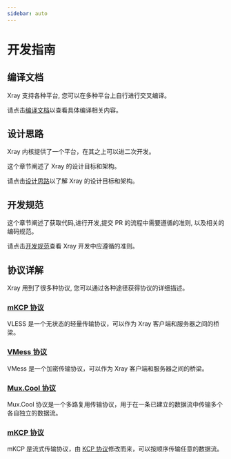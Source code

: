 ```yaml
---
sidebar: auto
---
```


# 开发指南

## 编译文档

Xray 支持各种平台, 您可以在多种平台上自行进行交叉编译。

请点击[编译文档](./intro/compile.md)以查看具体编译相关内容。

## 设计思路

Xray 内核提供了一个平台，在其之上可以进二次开发。

这个章节阐述了 Xray 的设计目标和架构。

请点击[设计思路](./intro/design.md)以了解 Xray 的设计目标和架构。

## 开发规范

这个章节阐述了获取代码,进行开发,提交 PR 的流程中需要遵循的准则, 以及相关的编码规范。

请点击[开发规范](./intro/guide.md)查看 Xray 开发中应遵循的准则。

## 协议详解

Xray 用到了很多种协议, 您可以通过各种途径获得协议的详细描述。

### [mKCP 协议](./protocols/vless.md)

VLESS 是一个无状态的轻量传输协议，可以作为 Xray 客户端和服务器之间的桥梁。

### [VMess 协议](./protocols/vmess.md)

VMess 是一个加密传输协议，可以作为 Xray 客户端和服务器之间的桥梁。

### [Mux.Cool 协议](./protocols/muxcool.md)

Mux.Cool 协议是一个多路复用传输协议，用于在一条已建立的数据流中传输多个各自独立的数据流。

### [mKCP 协议](./protocols/mkcp.md)

mKCP 是流式传输协议，由 [KCP 协议](https://github.com/skywind3000/kcp)修改而来，可以按顺序传输任意的数据流。
